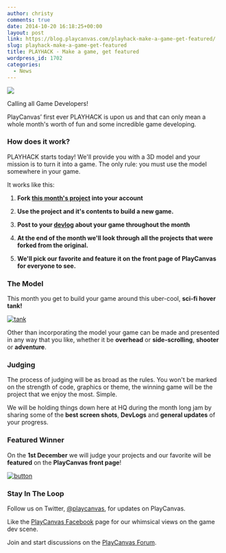 ```yaml
---
author: christy
comments: true
date: 2014-10-20 16:18:25+00:00
layout: post
link: https://blog.playcanvas.com/playhack-make-a-game-get-featured/
slug: playhack-make-a-game-get-featured
title: PLAYHACK - Make a game, get featured
wordpress_id: 1702
categories:
  - News
---
```


[![](https://blog.playcanvas.com/wp-content/uploads/2014/10/PLAYHACK_clear.png)](https://blog.playcanvas.com/wp-content/uploads/2014/10/PLAYHACK_clear.png)

Calling all Game Developers!

PlayCanvas’ first ever PLAYHACK is upon us and that can only mean a whole month's worth of fun and some incredible game developing.

### How does it work?

PLAYHACK starts today! We'll provide you with a 3D model and your mission is to turn it into a game. The only rule: you must use the model somewhere in your game.

It works like this:

1. **Fork [this month's project](https://playcanvas.com/playcanvas/gamejam-nov-14) into your account**

2. **Use the project and it's contents to build a new game.**

3. **Post to your [devlog](http://blog.playcanvas.com/the-devlog-playcanvas-community-feature/) about your game throughout the month**

4. **At the end of the month we'll look through all the projects that were forked from the original.**

5. **We'll pick our favorite and feature it on the front page of PlayCanvas for everyone to see.**

### The Model

This month you get to build your game around this uber-cool, **sci-fi hover tank!**

[![tank](https://blog.playcanvas.com/wp-content/uploads/2014/10/tank.jpg)](https://blog.playcanvas.com/wp-content/uploads/2014/10/tank.jpg)

Other than incorporating the model your game can be made and presented in any way that you like, whether it be **overhead** or **side-scrolling**, **shooter** or **adventure**.

### Judging

The process of judging will be as broad as the rules. You won't be marked on the strength of code, graphics or theme, the winning game will be the project that we enjoy the most. Simple.

We will be holding things down here at HQ during the month long jam by sharing some of the **best screen shots**, **DevLogs** and **general updates** of your progress.

### Featured Winner

On the **1st December** we will judge your projects and our favorite will be **featured** on the **PlayCanvas front page**!

[![button](https://blog.playcanvas.com/wp-content/uploads/2014/10/button.png)](https://playcanvas.com/playcanvas/gamejam-nov-14)

### Stay In The Loop

Follow us on Twitter, [@playcanvas](https://twitter.com/playcanvas), for updates on PlayCanvas.

Like the [PlayCanvas Facebook](https://facebook.com/playcanvas) page for our whimsical views on the game dev scene.

Join and start discussions on the [PlayCanvas Forum](https://forum.playcanvas.com/).
